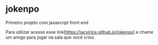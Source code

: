 # jokenpo
Primeiro projeto com javascript front end

Para utilizar acesse esse link[https://jacyirice.github.io/jokenpo] e chame um amigo para jogar na sala que você criou 
